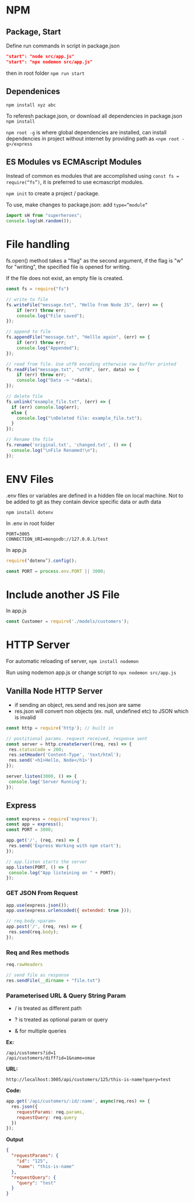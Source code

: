 # NPM
## Package, Start
Define run commands in script in package.json
```json
"start": "node src/app.js"
"start": "npx nodemon src/app.js"
```
then in root folder `npm run start`

## Dependenices
`npm install xyz abc`

To referesh package.json, or download all dependencies in package.json `npm install`

`npm root -g` is where global dependencies are installed, can install dependencies in project without internet by providing path as `<npm root -g>/express`

## ES Modules vs ECMAscript Modules
Instead of common es modules that are accomplished using `const fs = require(“fs”)`, it is preferred to use ecmascript modules.

`npm init` to create a project / package.

To use, make changes to package.json: add `type=”module”`
```js
import sH from "superheroes";
console.log(sH.random());
```


# File handling
fs.open() method takes a "flag" as the second argument, if the flag is "w" for "writing", the specified file is opened for writing. 

If the file does not exist, an empty file is created.



```js
const fs = require("fs")

// write to file
fs.writeFile("message.txt", "Hello from Node JS", (err) => {
    if (err) throw err;
    console.log("File saved");
});

// append to file
fs.appendFile("message.txt", "Helllo again", (err) => {
    if (err) throw err;
    console.log("Appended");
});

// read from file. Use utf8 encoding otherwise raw buffer printed
fs.readFile("message.txt", "utf8", (err, data) => {
    if (err) throw err;
    console.log("Data -> "+data);
});

// delete file
fs.unlink("example_file.txt", (err) => {
  if (err) console.log(err);
  else {
    console.log("\nDeleted file: example_file.txt");
  }
});

// Rename the file
fs.rename('original.txt', 'changed.txt', () => {
  console.log("\nFile Renamed!\n");
});
```
# ENV Files
.env files or variables are defined in a hidden file on local machine. Not to be added to git as they contain device specific data or auth data

`npm install dotenv`

In .env in root folder
```env
PORT=3005
CONNECTION_URI=mongodb://127.0.0.1/test
```
In app.js
```js
require(‘dotenv’).config();

const PORT = process.env.PORT || 3000;
```

# Include another JS File
In app.js
```js
const Customer = require('./models/customers');
```

# HTTP Server
For automatic reloading of server, `npm install nodemon`

Run using nodemon app.js or change script to `npx nodemon src/app.js`
## Vanilla Node HTTP Server
* if sending an object, res.send and res.json are same
* res.json will convert non objects (ex. null, undefined etc) to JSON which is invalid
```js
const http = require('http'); // built in 

// postitional params. request received, response sent
const server = http.createServer((req, res) => {
 res.statusCode = 200;
 res.setHeader('Content-Type', 'text/html');
 res.send('<h1>Hello, Node</h1>')
});

server.listen(3000, () => {
 console.log('Server Running');
});
```

## Express
```js
const express = require('express');
const app = express();
const PORT = 3000;

app.get('/', (req, res) => {
 res.send('Express Working with npm start');
});

// app.listen starts the server
app.listen(PORT, () => {
 console.log("App listeining on " + PORT);
});
```
### GET JSON From Request
```js
app.use(express.json());
app.use(express.urlencoded({ extended: true }));

// req.body.<param>
app.post('/', (req, res) => {
 res.send(req.body);
});
```
### Req and Res methods
```js
req.rawHeaders 

// send file as response
res.sendFile(__dirname + "file.txt")
```
### Parameterised URL & Query String Param
* / is treated as different path

* ? is treated as optional param or query

* & for multiple queries

**Ex:**
```
/api/customers?id=1
/api/customers/diff?id=1&name=omae 
```
**URL:**

`http://localhost:3005/api/customers/125/this-is-name?query=test`

**Code:**
```js
app.get('/api/customers/:id/:name', async(req,res) => {
  res.json({
    requestParams: req.params,
    requestQuery: req.query
  })
});
```
**Output**
```json
{
  "requestParams": {
    "id": "125",
    "name": "this-is-name"
  },
  "requestQuery": {
    "query": "test"
  }
}
```